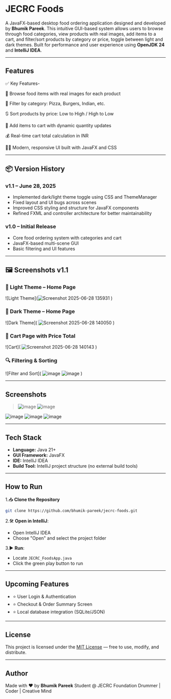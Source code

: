 # JECRC Foods

A JavaFX-based desktop food ordering application designed and developed by **Bhumik Pareek**.
This intuitive GUI-based system allows users to browse through food categories, view products with real images, add items to a cart, and filter/sort products by category or price, toggle between light and dark themes.
Built for performance and user experience using **OpenJDK 24** and **IntelliJ IDEA**.

---

## Features

✅ Key Features- 

🍱 Browse food items with real images for each product

🧩 Filter by category: Pizza, Burgers, Indian, etc.

🔃 Sort products by price: Low to High / High to Low

🛒 Add items to cart with dynamic quantity updates

💰 Real-time cart total calculation in INR

🧑‍🎨 Modern, responsive UI built with JavaFX and CSS

---

## 📦 Version History

### v1.1 – June 28, 2025
- Implemented dark/light theme toggle using CSS and ThemeManager
- Fixed layout and UI bugs across scenes
- Improved CSS styling and structure for JavaFX components
- Refined FXML and controller architecture for better maintainability

### v1.0 – Initial Release
- Core food ordering system with categories and cart
- JavaFX-based multi-scene GUI
- Basic filtering and UI features

---
## 🖼️ Screenshots v1.1

### 🔆 Light Theme – Home Page
![Light Theme](![Screenshot 2025-06-28 135931](https://github.com/user-attachments/assets/0670aff4-2dbd-433f-beed-334a34b64b01) )


### 🌙 Dark Theme – Home Page
![Dark Theme]( ![Screenshot 2025-06-28 140050](https://github.com/user-attachments/assets/d91bc442-11e9-436a-84f0-9474f3667d75) )

### 🛒 Cart Page with Price Total
![Cart]( ![Screenshot 2025-06-28 140143](https://github.com/user-attachments/assets/baeae187-86de-4e95-a545-567735407419) )

### 🔍 Filtering & Sorting
![Filter and Sort]( ![image](https://github.com/user-attachments/assets/af2a92cf-6e29-4c24-98aa-453d976c0ee4) 
![image](https://github.com/user-attachments/assets/a364c861-1be8-4fe8-b968-918860798ebb) )

---

## Screenshots

>![image](https://github.com/user-attachments/assets/779a44d5-af51-48ad-be35-ecace6156579)
![image](https://github.com/user-attachments/assets/cbe89e31-4c21-4b67-b7e0-d0968f10d564)
>
![image](https://github.com/user-attachments/assets/1b22ea37-683f-4a39-9f99-34c14cc46865)
![image](https://github.com/user-attachments/assets/832c0e30-d8fb-4d7d-8449-16743b867d0b)
![image](https://github.com/user-attachments/assets/85fb7fbd-9628-4d28-9ac9-6bbb228b0acb)


---

## Tech Stack

* **Language:** Java 21+
* **GUI Framework:** JavaFX
* **IDE:** IntelliJ IDEA
* **Build Tool:** IntelliJ project structure (no external build tools)

---

## How to Run

1.📥 **Clone the Repository**

```bash
git clone https://github.com/bhumik-pareek/jecrc-foods.git

```

2.🛠️ **Open in IntelliJ**:

* Open IntelliJ IDEA
* Choose "Open" and select the project folder

3.▶️ **Run**:

* Locate `JECRC_FoodsApp.java`
* Click the green play button to run

---

## Upcoming Features

* ⭐ User Login & Authentication
* ⭐ Checkout & Order Summary Screen
* ⭐ Local database integration (SQLite/JSON)

---

## License

This project is licensed under the [MIT License](LICENSE) — free to use, modify, and distribute.

---

## Author

Made with ❤️ by **Bhumik Pareek**
Student @ JECRC Foundation
Drummer | Coder | Creative Mind
